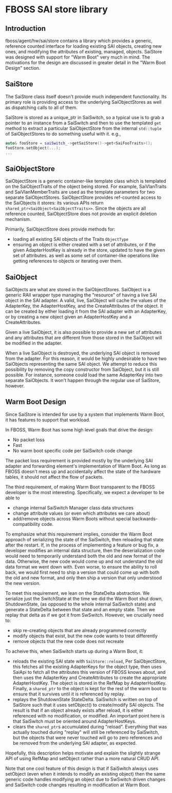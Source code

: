 # FBOSS SAI store library

## Introduction
fboss/agent/hw/sai/store contains a library which provides a generic,
reference counted interface for loading existing SAI objects, creating new ones,
and modifying the attributes of existing, managed, objects. SaiStore was
designed with support for "Warm Boot" very much in mind. The motivations for
the design are discussed in greater detail in the "Warm Boot Design" section.

## SaiStore
The SaiStore class itself doesn't provide much independent functionality. Its
primary role is providing access to the underlying SaiObjectStores as well as
dispatching calls to all of them.

SaiStore is stored as a unique_ptr in SaiSwitch, so a typical use is to grab a
pointer to an instance from a SaiSwitch and then to use the templated `get`
method to extract a particular SaiObjectStore from the internal `std::tuple` of
SaiObjectStores to do something useful with it.
e.g.,
```c++
auto& fooStore = saiSwitch_->getSaiStore()->get<SaiFooTraits>();
fooStore.setObject(...);
...
```

## SaiObjectStore
SaiObjectStore is a generic container-like template class which is templated
on the SaiObjectTraits of the object being stored. For example, SaiVlanTraits
and SaiVlanMemberTraits are used as the template parameters for two separate
SaiObjectStores. SaiObjectStore provides ref-counted access to the SaiObjects
it stores: its various APIs return `shared_ptr<SaiObject<SaiObjectTraits>>`.
Since the objects are all reference counted, SaiObjectStore does not provide
an explicit deletion mechanism.

Primarily, SaiObjectStore does provide methods for:
* loading all existing SAI objects of the Traits `ObjectType`
* ensuring an object is either created with a set of attributes, or if the
  given AdapterHostKey is already in the store, updated to have the given
  set of attributes.
as well as some set of container-like operations like getting references to
objects or iterating over them.

## SaiObject
SaiObjects are what are stored in the SaiObjectStores. SaiObject is a generic
RAII wrapper type managing the "resource" of having a live SAI object in the
SAI adapter. A valid, live, SaiObject will cache the values of the AdapterKey,
the AdapterHostKey, and the CreateAttributes of the object. It can be created by
either loading it from the SAI adapter with an AdapterKey, or by creating a
new object given an AdapterHostKey and a CreateAttributes.

Given a live SaiObject, it is also possible to provide a new set of
attributes and any attributes that are different from those stored in the
SaiObject will be modified in the adapter.

When a live SaiObject is destroyed, the underlying SAI object is removed from
the adapter. For this reason, it would be highly undesirable to have two
SaiObjects representing the same SAI object. We attempt to reduce this
possibility by removing the copy constructor from SaiObject, but it is still
possible. For instance, someone could load the same AdapterKey into two
separate SaiObjects. It won't happen through the regular use of SaiStore,
however.

## Warm Boot Design
Since SaiStore is intended for use by a system that implements Warm Boot,
it has features to support that workload.

In FBOSS, Warm Boot has some high level goals that drive the design:
* No packet loss
* Fast
* No warm boot specific code per SaiSwitch code change

The packet loss requirement is provided mostly by the underlying SAI adapter and
forwarding element's implementation of Warm Boot. As long as FBOSS doesn't
mess up and accidentally affect the state of the hardware tables, it should
not affect the flow of packets.

The third requirement, of making Warm Boot transparent to the FBOSS developer
is the most interesting. Specifically, we expect a developer to be able to
* change internal SaiSwitch Manager class data structures
* change attribute values (or even which attributes we care about)
* add/remove objects
across Warm Boots without special backwards-compatibility code.

To emphasize what this requirement implies, consider the Warm Boot approach of
serializing the state of the SaiSwitch, then reloading that state after the
restart. If, in the process of implementing a feature or bug fix, a developer
modifies an internal data structure, then the deserialization code would need
to temporarily understand both the old and new format of the data. Otherwise,
the new code would come up and not understand the old data format we went down
with. Even worse, to ensure the ability to roll back, we would first need to
ship a version that could come up with both the old and new format, and only
then ship a version that only understood the new version.

To meet this requirement, we lean on the StateDelta abstraction. We serialize
just the SwitchState at the time we did the Warm Boot shut down, ShutdownState,
(as opposed to the whole internal SaiSwitch state) and generate a StateDelta
between that state and an empty state. Then we replay that delta as if we got
it from SwSwitch. However, we crucially need to:
* skip re-creating objects that are already programmed correctly
* modify objects that exist, but the new code wants to treat differently
* remove objects that the new code does not recreate

To acheive this, when SaiSwitch starts up during a Warm Boot, it:
* reloads the existing SAI state with `SaiStore::reload`, Per SaiObjectStore,
  this fetches all the existing AdapterKeys for the object type, then uses
  SaiApi to fetch all the attributes this version of FBOSS knows about, and
  then uses the AdapterKey and CreateAttributes to create the appropriate
  AdapterHostKey. The object is stored in the RefMap by AdapterHostKey.
  Finally, a `shared_ptr` to the object is kept for the rest of the warm boot
  to ensure that it survives until it is referenced by replay.
* replays the ShutdownState StateDelta. SaiSwitch is written on top of SaiStore
  such that it uses setObject() to create/modify SAI objects. The result is
  that if an object already exists after reload, it is either referenced with
  no modification, or modified. An important point here is that SaiSwitch must
  be oriented around AdapterHostKeys.
* clears the `shared_ptr`s accumulated during "reload". Everything that was
  actually touched during "replay" will still be referenced by SaiSwitch, but
  the objects that were never touched will go to zero references and be
  removed from the underlying SAI adapter, as expected.

Hopefully, this description helps motivate and explain the slightly strange API
of using RefMap and setObject rather than a more natural CRUD API.

Note that one cool feature of this design is that if SaiSwitch always uses
setObject (even when it intends to modify an existing object) then the same
generic code handles modifying an object due to SwSwitch driven changes and
SaiSwitch code changes resulting in modification at Warm Boot.
